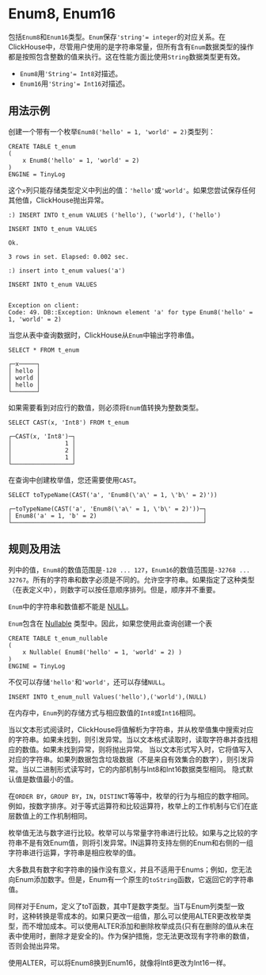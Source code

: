 <a name="data_type-enum"></a>

# Enum8, Enum16

包括`Enum8`和`Enum16`类型。`Enum`保存`'string'= integer`的对应关系。在ClickHouse中，尽管用户使用的是字符串常量，但所有含有`Enum`数据类型的操作都是按照包含整数的值来执行。这在性能方面比使用`String`数据类型更有效。

- `Enum8`用`'String'= Int8`对描述。
- `Enum16`用`'String'= Int16`对描述。

## 用法示例

创建一个带有一个枚举`Enum8('hello' = 1, 'world' = 2)`类型列：

```
CREATE TABLE t_enum
(
    x Enum8('hello' = 1, 'world' = 2)
)
ENGINE = TinyLog
```

这个`x`列只能存储类型定义中列出的值：`'hello'`或`'world'`。如果您尝试保存任何其他值，ClickHouse抛出异常。

```
:) INSERT INTO t_enum VALUES ('hello'), ('world'), ('hello')

INSERT INTO t_enum VALUES

Ok.

3 rows in set. Elapsed: 0.002 sec.

:) insert into t_enum values('a')

INSERT INTO t_enum VALUES


Exception on client:
Code: 49. DB::Exception: Unknown element 'a' for type Enum8('hello' = 1, 'world' = 2)
```

当您从表中查询数据时，ClickHouse从`Enum`中输出字符串值。

```
SELECT * FROM t_enum

┌─x─────┐
│ hello │
│ world │
│ hello │
└───────┘
```

如果需要看到对应行的数值，则必须将`Enum`值转换为整数类型。

```
SELECT CAST(x, 'Int8') FROM t_enum

┌─CAST(x, 'Int8')─┐
│               1 │
│               2 │
│               1 │
└─────────────────┘
```

在查询中创建枚举值，您还需要使用`CAST`。

```
SELECT toTypeName(CAST('a', 'Enum8(\'a\' = 1, \'b\' = 2)'))

┌─toTypeName(CAST('a', 'Enum8(\'a\' = 1, \'b\' = 2)'))─┐
│ Enum8('a' = 1, 'b' = 2)                              │
└──────────────────────────────────────────────────────┘
```

## 规则及用法

列中的值，`Enum8`的数值范围是`-128 ... 127`，`Enum16`的数值范围是`-32768 ... 32767`。所有的字符串和数字必须是不同的。允许空字符串。如果指定了这种类型（在表定义中），则数字可以按任意顺序排列。但是，顺序并不重要。

`Enum`中的字符串和数值都不能是 [NULL](../query_language/syntax.md#null-literal)。

`Enum`包含在 [Nullable](nullable.md#data_type-nullable) 类型中。因此，如果您使用此查询创建一个表

```
CREATE TABLE t_enum_nullable
(
    x Nullable( Enum8('hello' = 1, 'world' = 2) )
)
ENGINE = TinyLog
```

不仅可以存储`'hello'`和`'world'`，还可以存储`NULL`。

```
INSERT INTO t_enum_null Values('hello'),('world'),(NULL)
```

在内存中，`Enum`列的存储方式与相应数值的`Int8`或`Int16`相同。

当以文本形式阅读时，ClickHouse将值解析为字符串，并从枚举值集中搜索对应的字符串。如果未找到，则引发异常。当以文本格式读取时，读取字符串并查找相应的数值。如果未找到异常，则将抛出异常。
当以文本形式写入时，它将值写入对应的字符串。如果列数据包含垃圾数据（不是来自有效集合的数字），则引发异常。当以二进制形式读写时，它的内部机制与Int8和Int16数据类型相同。
隐式默认值是数值最小的值。

在`ORDER BY`，`GROUP BY`，`IN`，`DISTINCT`等等中，枚举的行为与相应的数字相同。例如，按数字排序。对于等式运算符和比较运算符，枚举上的工作机制与它们在底层数值上的工作机制相同。

枚举值无法与数字进行比较。枚举可以与常量字符串进行比较。如果与之比较的字符串不是有效Enum值，则将引发异常。IN运算符支持左侧的Enum和右侧的一组字符串进行运算，字符串是相应枚举的值。

大多数具有数字和字符串的操作没有意义，并且不适用于Enums；例如，您无法向Enum添加数字。但是，Enum有一个原生的`toString`函数，它返回它的字符串值。

同样对于Enum，定义了toT函数，其中T是数字类型。当T与Enum列类型一致时，这种转换是零成本的。如果只更改一组值，那么可以使用ALTER更改枚举类型，而不增加成本。可以使用ALTER添加和删除枚举成员(只有在删除的值从未在表中使用时，删除才是安全的)。作为保护措施，您无法更改现有字符串的数值，否则会抛出异常。

使用ALTER，可以将Enum8换到Enum16，就像将Int8更改为Int16一样。

